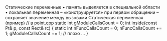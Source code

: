 Статические переменные 
• память выделяется в специальной области 
• локальная переменная – «конструируется» при первом обращении – сохраняет значение между вызовами Статическая переменная (пример) 
// в point.cpp 
static int gModuleCallsCount = 0; 
int inside(const Pt& p, const Rect& rc) { 
static int nFuncCallsCount = 0; 
nFuncCallsCount += 1; 
gModuleCallsCount += 1; 
// плохо ... }